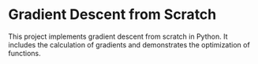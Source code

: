 # Gradient Descent from Scratch

This project implements gradient descent from scratch in Python. It includes the calculation of gradients and demonstrates the optimization of functions.


